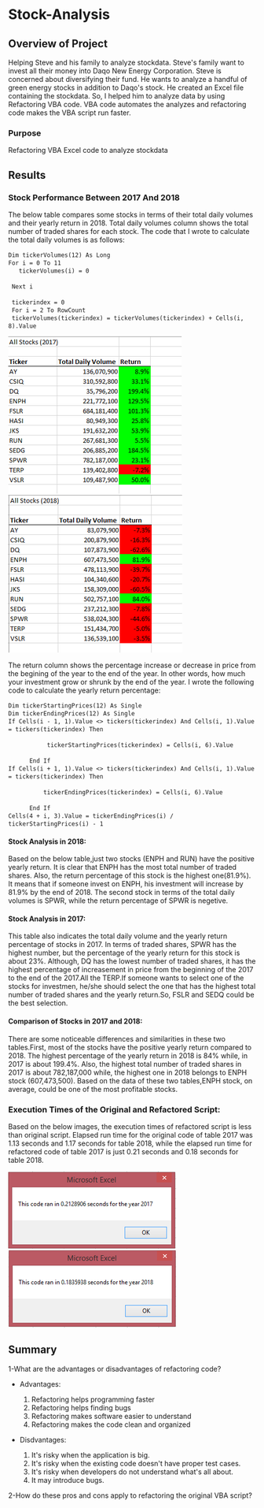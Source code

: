 # Stock-Analysis

## Overview of Project

Helping Steve and his family to analyze stockdata. Steve's family want to invest all their money into Daqo New Energy Corporation. Steve is concerned about diversifying their fund. He wants to analyze a handful of green energy stocks in addition to Daqo's stock. He created an Excel file containing the stockdata. So, I helped him to analyze data by using Refactoring VBA code. VBA code automates the analyzes and refactoring code makes the VBA script run faster.

### Purpose

Refactoring VBA Excel code to analyze stockdata

## Results

### Stock Performance Between 2017 And 2018

The below table compares some stocks in terms of their total daily volumes and their yearly return in 2018. Total daily volumes column shows the total number of traded shares for each stock. The code that I wrote to calculate the total daily volumes is as follows:

    Dim tickerVolumes(12) As Long
    For i = 0 To 11
       tickerVolumes(i) = 0
     
     Next i
      
     tickerindex = 0
     For i = 2 To RowCount
     tickerVolumes(tickerindex) = tickerVolumes(tickerindex) + Cells(i, 8).Value
     
 ![](https://github.com/Nazanin-hub/Stock-Analysis/blob/master/All%20stocks%20table%20-2017.png)
 ![](https://github.com/Nazanin-hub/Stock-Analysis/blob/master/All%20stocks%20table%20-2018.png)
 
The return column shows the percentage increase or decrease in price from the begining of the year to the end of the year. In other words, how much your investment grow or shrunk by the end of the year. I wrote the following code to calculate the yearly return percentage:

    Dim tickerStartingPrices(12) As Single
    Dim tickerEndingPrices(12) As Single
    If Cells(i - 1, 1).Value <> tickers(tickerindex) And Cells(i, 1).Value = tickers(tickerindex) Then

               tickerStartingPrices(tickerindex) = Cells(i, 6).Value

          End If
    If Cells(i + 1, 1).Value <> tickers(tickerindex) And Cells(i, 1).Value = tickers(tickerindex) Then

              tickerEndingPrices(tickerindex) = Cells(i, 6).Value

          End If     
    Cells(4 + i, 3).Value = tickerEndingPrices(i) / tickerStartingPrices(i) - 1
    
#### Stock Analysis in 2018:   
    
Based on the below table,just two stocks (ENPH and RUN) have the positive yearly return. It is clear that ENPH has the most total number of traded shares. Also, the return percentage of this stock is the highest one(81.9%). It means that if someone invest on ENPH, his investment will increase by 81.9% by the end of 2018. The second stock in terms of the total daily volumes is SPWR, while the return percentage of SPWR is negetive.

#### Stock Analysis in 2017:

This table also indicates the total daily volume and the yearly return percentage of stocks in 2017. In terms of traded shares, SPWR has the highest number, but the percentage of the yearly return for this stock is about 23%. Although, DQ has the lowest number of traded shares, it has the highest percentage of increasement in price from the beginning of the 2017 to the end of the 2017.All the TERP.If someone wants to select one of the stocks for investmen, he/she should select the one that has the highest total number of traded shares and the yearly return.So, FSLR and SEDQ could be the best selection. 

#### Comparison of Stocks in 2017 and 2018:

There are some noticeable differences and similarities in these two tables.First, most of the stocks have the positive yearly return compared to 2018. The highest percentage of the yearly return in 2018 is 84% while, in 2017 is about 199.4%. Also, the highest total number of traded shares in 2017 is about 782,187,000 while, the highest one in 2018 belongs to ENPH stock (607,473,500). Based on the data of these two tables,ENPH stock, on average, could be one of the most profitable stocks.

### Execution Times of the Original and Refactored Script:

Based on the below images, the execution times of refactored script is less than original script. Elapsed run time for the original code of table 2017 was 1.13 seconds and 1.17 seconds for table 2018, while the elapsed run time for refactored code of table 2017 is just 0.21 seconds and 0.18 seconds for table 2018.  

![](https://github.com/Nazanin-hub/Stock-Analysis/blob/master/VBA_Challenge_2017%20.png)
![](https://github.com/Nazanin-hub/Stock-Analysis/blob/master/VBA_Challenge_2018.png)

## Summary

1-What are the advantages or disadvantages of refactoring code?

- Advantages:

    1. Refactoring helps programming faster
    2. Refactoring helps finding bugs
    3. Refactoring makes software easier to understand
    4. Refactoring makes the code clean and organized
    
- Disdvantages:

    1. It's risky when the application is big.
    2. It's risky when the existing code doesn't have proper test cases. 
    3. It's risky when developers do not understand what's all about.
    4. It may introduce bugs.
    
2-How do these pros and cons apply to refactoring the original VBA script?


